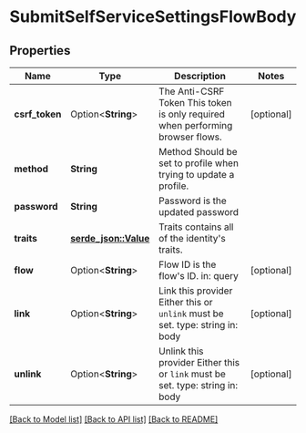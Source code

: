 # SubmitSelfServiceSettingsFlowBody

## Properties

Name | Type | Description | Notes
------------ | ------------- | ------------- | -------------
**csrf_token** | Option<**String**> | The Anti-CSRF Token  This token is only required when performing browser flows. | [optional]
**method** | **String** | Method  Should be set to profile when trying to update a profile. | 
**password** | **String** | Password is the updated password | 
**traits** | [**serde_json::Value**](.md) | Traits contains all of the identity's traits. | 
**flow** | Option<**String**> | Flow ID is the flow's ID.  in: query | [optional]
**link** | Option<**String**> | Link this provider  Either this or `unlink` must be set.  type: string in: body | [optional]
**unlink** | Option<**String**> | Unlink this provider  Either this or `link` must be set.  type: string in: body | [optional]

[[Back to Model list]](../README.md#documentation-for-models) [[Back to API list]](../README.md#documentation-for-api-endpoints) [[Back to README]](../README.md)


